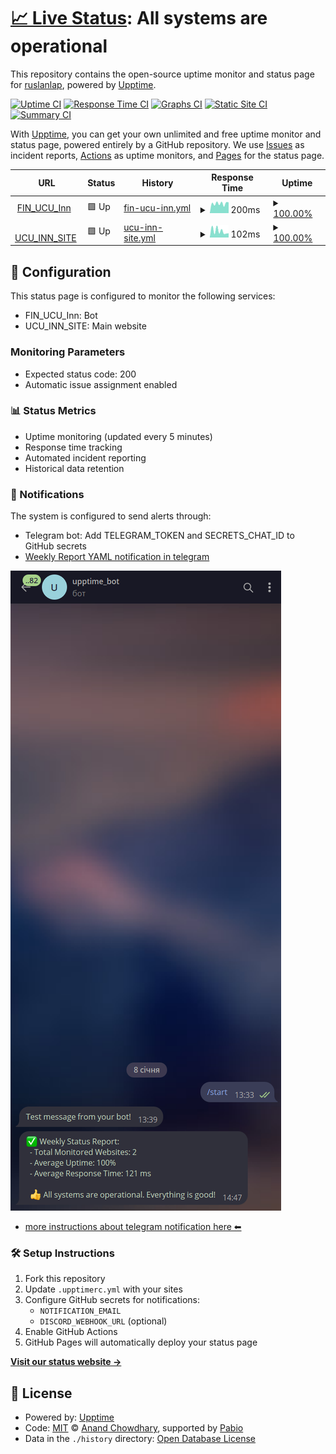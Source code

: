 # [📈 Live Status](https://ruslanlap.github.io/upptime_monitoring): <!--live status--> **All systems are operational**

This repository contains the open-source uptime monitor and status page for [ruslanlap](https://ruslanlap.github.io/upptime_monitoring), powered by [Upptime](https://github.com/upptime/upptime).

[![Uptime CI](https://github.com/ruslanlap/upptime_monitoring/workflows/Uptime%20CI/badge.svg)](https://github.com/ruslanlap/upptime_monitoring/actions?query=workflow%3A%22Uptime+CI%22)
[![Response Time CI](https://github.com/ruslanlap/upptime_monitoring/workflows/Response%20Time%20CI/badge.svg)](https://github.com/ruslanlap/upptime_monitoring/actions?query=workflow%3A%22Response+Time+CI%22)
[![Graphs CI](https://github.com/ruslanlap/upptime_monitoring/workflows/Graphs%20CI/badge.svg)](https://github.com/ruslanlap/upptime_monitoring/actions?query=workflow%3A%22Graphs+CI%22)
[![Static Site CI](https://github.com/ruslanlap/upptime_monitoring/workflows/Static%20Site%20CI/badge.svg)](https://github.com/ruslanlap/upptime_monitoring/actions?query=workflow%3A%22Static+Site+CI%22)
[![Summary CI](https://github.com/ruslanlap/upptime_monitoring/workflows/Summary%20CI/badge.svg)](https://github.com/ruslanlap/upptime_monitoring/actions?query=workflow%3A%22Summary+CI%22)

With [Upptime](https://upptime.js.org), you can get your own unlimited and free uptime monitor and status page, powered entirely by a GitHub repository. We use [Issues](https://github.com/ruslanlap/upptime_monitoring/issues) as incident reports, [Actions](https://github.com/ruslanlap/upptime_monitoring/actions) as uptime monitors, and [Pages](https://ruslanlap.github.io/upptime_monitoring) for the status page.

<!--start: status pages-->
<!-- This summary is generated by Upptime (https://github.com/upptime/upptime) -->
<!-- Do not edit this manually, your changes will be overwritten -->
<!-- prettier-ignore -->
| URL | Status | History | Response Time | Uptime |
| --- | ------ | ------- | ------------- | ------ |
| <img alt="" src="https://icons.duckduckgo.com/ip3/fin-z-ucu-inn-new-deploy.replit.app.ico" height="13"> [FIN_UCU_Inn](https://fin-z-ucu-inn-new-deploy.replit.app) | 🟩 Up | [fin-ucu-inn.yml](https://github.com/ruslanlap/upptime_monitoring/commits/HEAD/history/fin-ucu-inn.yml) | <details><summary><img alt="Response time graph" src="./graphs/fin-ucu-inn/response-time-week.png" height="20"> 200ms</summary><br><a href="https://ruslanlap.github.io/upptime_monitoring/history/fin-ucu-inn"><img alt="Response time 200" src="https://img.shields.io/endpoint?url=https%3A%2F%2Fraw.githubusercontent.com%2Fruslanlap%2Fupptime_monitoring%2FHEAD%2Fapi%2Ffin-ucu-inn%2Fresponse-time.json"></a><br><a href="https://ruslanlap.github.io/upptime_monitoring/history/fin-ucu-inn"><img alt="24-hour response time 281" src="https://img.shields.io/endpoint?url=https%3A%2F%2Fraw.githubusercontent.com%2Fruslanlap%2Fupptime_monitoring%2FHEAD%2Fapi%2Ffin-ucu-inn%2Fresponse-time-day.json"></a><br><a href="https://ruslanlap.github.io/upptime_monitoring/history/fin-ucu-inn"><img alt="7-day response time 200" src="https://img.shields.io/endpoint?url=https%3A%2F%2Fraw.githubusercontent.com%2Fruslanlap%2Fupptime_monitoring%2FHEAD%2Fapi%2Ffin-ucu-inn%2Fresponse-time-week.json"></a><br><a href="https://ruslanlap.github.io/upptime_monitoring/history/fin-ucu-inn"><img alt="30-day response time 200" src="https://img.shields.io/endpoint?url=https%3A%2F%2Fraw.githubusercontent.com%2Fruslanlap%2Fupptime_monitoring%2FHEAD%2Fapi%2Ffin-ucu-inn%2Fresponse-time-month.json"></a><br><a href="https://ruslanlap.github.io/upptime_monitoring/history/fin-ucu-inn"><img alt="1-year response time 200" src="https://img.shields.io/endpoint?url=https%3A%2F%2Fraw.githubusercontent.com%2Fruslanlap%2Fupptime_monitoring%2FHEAD%2Fapi%2Ffin-ucu-inn%2Fresponse-time-year.json"></a></details> | <details><summary><a href="https://ruslanlap.github.io/upptime_monitoring/history/fin-ucu-inn">100.00%</a></summary><a href="https://ruslanlap.github.io/upptime_monitoring/history/fin-ucu-inn"><img alt="All-time uptime 100.00%" src="https://img.shields.io/endpoint?url=https%3A%2F%2Fraw.githubusercontent.com%2Fruslanlap%2Fupptime_monitoring%2FHEAD%2Fapi%2Ffin-ucu-inn%2Fuptime.json"></a><br><a href="https://ruslanlap.github.io/upptime_monitoring/history/fin-ucu-inn"><img alt="24-hour uptime 100.00%" src="https://img.shields.io/endpoint?url=https%3A%2F%2Fraw.githubusercontent.com%2Fruslanlap%2Fupptime_monitoring%2FHEAD%2Fapi%2Ffin-ucu-inn%2Fuptime-day.json"></a><br><a href="https://ruslanlap.github.io/upptime_monitoring/history/fin-ucu-inn"><img alt="7-day uptime 100.00%" src="https://img.shields.io/endpoint?url=https%3A%2F%2Fraw.githubusercontent.com%2Fruslanlap%2Fupptime_monitoring%2FHEAD%2Fapi%2Ffin-ucu-inn%2Fuptime-week.json"></a><br><a href="https://ruslanlap.github.io/upptime_monitoring/history/fin-ucu-inn"><img alt="30-day uptime 100.00%" src="https://img.shields.io/endpoint?url=https%3A%2F%2Fraw.githubusercontent.com%2Fruslanlap%2Fupptime_monitoring%2FHEAD%2Fapi%2Ffin-ucu-inn%2Fuptime-month.json"></a><br><a href="https://ruslanlap.github.io/upptime_monitoring/history/fin-ucu-inn"><img alt="1-year uptime 100.00%" src="https://img.shields.io/endpoint?url=https%3A%2F%2Fraw.githubusercontent.com%2Fruslanlap%2Fupptime_monitoring%2FHEAD%2Fapi%2Ffin-ucu-inn%2Fuptime-year.json"></a></details>
| <img alt="" src="https://icons.duckduckgo.com/ip3/ucuinn.github.io.ico" height="13"> [UCU_INN_SITE](https://ucuinn.github.io) | 🟩 Up | [ucu-inn-site.yml](https://github.com/ruslanlap/upptime_monitoring/commits/HEAD/history/ucu-inn-site.yml) | <details><summary><img alt="Response time graph" src="./graphs/ucu-inn-site/response-time-week.png" height="20"> 102ms</summary><br><a href="https://ruslanlap.github.io/upptime_monitoring/history/ucu-inn-site"><img alt="Response time 102" src="https://img.shields.io/endpoint?url=https%3A%2F%2Fraw.githubusercontent.com%2Fruslanlap%2Fupptime_monitoring%2FHEAD%2Fapi%2Fucu-inn-site%2Fresponse-time.json"></a><br><a href="https://ruslanlap.github.io/upptime_monitoring/history/ucu-inn-site"><img alt="24-hour response time 121" src="https://img.shields.io/endpoint?url=https%3A%2F%2Fraw.githubusercontent.com%2Fruslanlap%2Fupptime_monitoring%2FHEAD%2Fapi%2Fucu-inn-site%2Fresponse-time-day.json"></a><br><a href="https://ruslanlap.github.io/upptime_monitoring/history/ucu-inn-site"><img alt="7-day response time 102" src="https://img.shields.io/endpoint?url=https%3A%2F%2Fraw.githubusercontent.com%2Fruslanlap%2Fupptime_monitoring%2FHEAD%2Fapi%2Fucu-inn-site%2Fresponse-time-week.json"></a><br><a href="https://ruslanlap.github.io/upptime_monitoring/history/ucu-inn-site"><img alt="30-day response time 102" src="https://img.shields.io/endpoint?url=https%3A%2F%2Fraw.githubusercontent.com%2Fruslanlap%2Fupptime_monitoring%2FHEAD%2Fapi%2Fucu-inn-site%2Fresponse-time-month.json"></a><br><a href="https://ruslanlap.github.io/upptime_monitoring/history/ucu-inn-site"><img alt="1-year response time 102" src="https://img.shields.io/endpoint?url=https%3A%2F%2Fraw.githubusercontent.com%2Fruslanlap%2Fupptime_monitoring%2FHEAD%2Fapi%2Fucu-inn-site%2Fresponse-time-year.json"></a></details> | <details><summary><a href="https://ruslanlap.github.io/upptime_monitoring/history/ucu-inn-site">100.00%</a></summary><a href="https://ruslanlap.github.io/upptime_monitoring/history/ucu-inn-site"><img alt="All-time uptime 100.00%" src="https://img.shields.io/endpoint?url=https%3A%2F%2Fraw.githubusercontent.com%2Fruslanlap%2Fupptime_monitoring%2FHEAD%2Fapi%2Fucu-inn-site%2Fuptime.json"></a><br><a href="https://ruslanlap.github.io/upptime_monitoring/history/ucu-inn-site"><img alt="24-hour uptime 100.00%" src="https://img.shields.io/endpoint?url=https%3A%2F%2Fraw.githubusercontent.com%2Fruslanlap%2Fupptime_monitoring%2FHEAD%2Fapi%2Fucu-inn-site%2Fuptime-day.json"></a><br><a href="https://ruslanlap.github.io/upptime_monitoring/history/ucu-inn-site"><img alt="7-day uptime 100.00%" src="https://img.shields.io/endpoint?url=https%3A%2F%2Fraw.githubusercontent.com%2Fruslanlap%2Fupptime_monitoring%2FHEAD%2Fapi%2Fucu-inn-site%2Fuptime-week.json"></a><br><a href="https://ruslanlap.github.io/upptime_monitoring/history/ucu-inn-site"><img alt="30-day uptime 100.00%" src="https://img.shields.io/endpoint?url=https%3A%2F%2Fraw.githubusercontent.com%2Fruslanlap%2Fupptime_monitoring%2FHEAD%2Fapi%2Fucu-inn-site%2Fuptime-month.json"></a><br><a href="https://ruslanlap.github.io/upptime_monitoring/history/ucu-inn-site"><img alt="1-year uptime 100.00%" src="https://img.shields.io/endpoint?url=https%3A%2F%2Fraw.githubusercontent.com%2Fruslanlap%2Fupptime_monitoring%2FHEAD%2Fapi%2Fucu-inn-site%2Fuptime-year.json"></a></details>

<!--end: status pages-->

## 🚀 Configuration

This status page is configured to monitor the following services:

- FIN_UCU_Inn: Bot
- UCU_INN_SITE: Main website

### Monitoring Parameters

- Expected status code: 200
- Automatic issue assignment enabled

### 📊 Status Metrics

- Uptime monitoring (updated every 5 minutes)
- Response time tracking
- Automated incident reporting
- Historical data retention

### 🔔 Notifications

The system is configured to send alerts through:

- Telegram bot: Add TELEGRAM_TOKEN and SECRETS_CHAT_ID to GitHub secrets
- [Weekly Report YAML notification in telegram](https://github.com/ruslanlap/upptime_monitoring/blob/master/.github/workflows/weekly-report.yml)

![Bot](https://github.com/ruslanlap/upptime_monitoring/blob/master/image.png)

- [more instructions about telegram notification here ⬅](https://github.com/ruslanlap/upptime_monitoring/blob/master/TelegramNTF.md)

### 🛠 Setup Instructions

1. Fork this repository
2. Update `.upptimerc.yml` with your sites
3. Configure GitHub secrets for notifications:
   - `NOTIFICATION_EMAIL`
   - `DISCORD_WEBHOOK_URL` (optional)
4. Enable GitHub Actions
5. GitHub Pages will automatically deploy your status page

[**Visit our status website →**](https://ruslanlap.github.io/upptime_monitoring)

## 📄 License

- Powered by: [Upptime](https://github.com/upptime/upptime)
- Code: [MIT](./LICENSE) © [Anand Chowdhary](https://anandchowdhary.com), supported by [Pabio](https://pabio.com)
- Data in the `./history` directory: [Open Database License](https://opendatacommons.org/licenses/odbl/1-0/)
